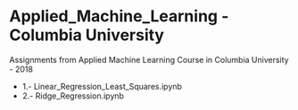 # Applied_Machine_Learning - Columbia University
Assignments from Applied Machine Learning Course in Columbia University - 2018

* 1.- Linear_Regression_Least_Squares.ipynb
* 2.- Ridge_Regression.ipynb
